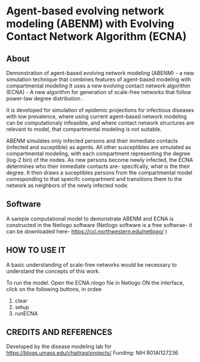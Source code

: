 # Agent-based evolving network modeling (ABENM) with Evolving Contact Network Algorithm (ECNA)

## About
Demonstration of agent-based evolving network modeling (ABENM) - a new simulation technique that combines features of agent-based modeling with compartmental modeling
It uses a new evolving contact network algorithm (ECNA) - A new algorithm for generation of scale-free networks that follow power-law degree distribution .

It is developed for simulation of epidemic projections for infectious diseases with low prevalence, where using current agent-based network modeling can be computationaly infeasible, and where contact network structures are relevant to model, that compartmental modeling is not suitable. 

ABENM simulates only infected persons and their immediate contacts (infected and suceptible) as agents. All other susceptibles are simulated as compartmental modeling, with each compartment representing the degree (log-2 bin) of the nodes. 
As new persons become newly infected, the ECNA determines who their immediate contacts are- specifcally, what is the their degree. It then draws a suceptibles persons from the compartmental model corresponding to that speicifc compartment and transitions them to the network as neighbors of the newly infected node. 

## Software
A sample computational model to demonstrate ABENM and ECNA is constructed in the Netlogo software (Netlogo software is a free softwrae- it can be downloaded here- https://ccl.northwestern.edu/netlogo/ )

## HOW TO USE IT
A basic understanding of scale-free networks would be necessary to understand the concepts of this work. 

To run the model. Open the ECNA.nlogo file in  Netlogo 
ON the interface, click on the following buttons, in ordee 
1. clear
2. setup
3. runECNA


## CREDITS AND REFERENCES

Developed by the disease modeling lab for https://blogs.umass.edu/chaitrag/projects/ 
Funding: NIH R01AI127236
